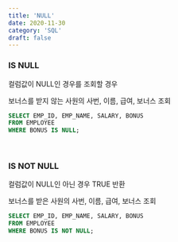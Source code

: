 ```yaml
---
title: 'NULL'
date: 2020-11-30
category: 'SQL'
draft: false
---
```





### IS NULL
컬럼값이 NULL인 경우를 조회할 경우   

보너스를 받지 않는 사원의 사번, 이름, 급여, 보너스 조회   

```sql
SELECT EMP_ID, EMP_NAME, SALARY, BONUS
FROM EMPLOYEE
WHERE BONUS IS NULL;
```
<br>

### IS NOT NULL
컬럼값이 NULL인 아닌 경우 TRUE 반환   

보너스를 받은 사원의 사번, 이름, 급여, 보너스 조회  

```sql
SELECT EMP_ID, EMP_NAME, SALARY, BONUS
FROM EMPLOYEE
WHERE BONUS IS NOT NULL;
```



